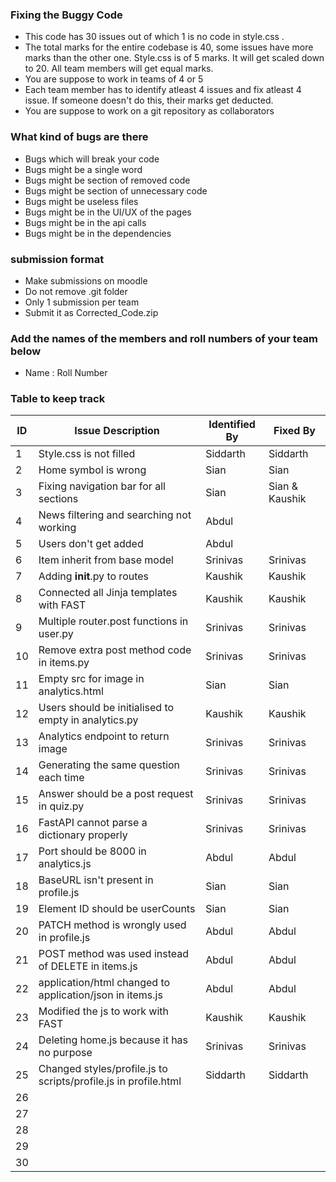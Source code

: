 ### Fixing the Buggy Code

- This code has 30 issues out of which 1 is no code in style.css . 
- The total marks for the entire codebase is 40, some issues have more marks than the other one. Style.css is of 5 marks. It will get scaled down to 20. All team members will get equal marks.
- You are suppose to work in teams of 4 or 5
- Each team member has to identify atleast 4 issues and fix atleast 4 issue. If someone doesn't do this, their marks get deducted.
- You are suppose to work on a git repository as collaborators

### What kind of bugs are there

- Bugs which will break your code
- Bugs might be a single word
- Bugs might be section of removed code
- Bugs might be section of unnecessary code
- Bugs might be useless files
- Bugs might be in the UI/UX of the pages
- Bugs might be in the api calls
- Bugs might be in the dependencies  

### submission format

- Make submissions on moodle
- Do not remove .git folder 
- Only 1 submission per team
- Submit it as Corrected_Code.zip

### Add the names of the members and roll numbers of your team below

- Name : Roll Number

### Table to keep track

| ID  | Issue Description                        | Identified By | Fixed By     |
|-----|------------------------------------------|---------------|--------------|
| 1   | Style.css is not filled                  |    Siddarth   |   Siddarth   |
| 2   | Home symbol is wrong                     |      Sian     |     Sian     |
| 3   | Fixing navigation bar for all sections   |      Sian     |Sian & Kaushik|
| 4   | News filtering and searching not working |     Abdul     |              |
| 5   | Users don't get added                    |     Abdul     |              |
| 6   | Item inherit from base model             |   Srinivas    |   Srinivas   |
| 7   | Adding __init__.py to routes             |    Kaushik    |   Kaushik    |
| 8   | Connected all Jinja templates with FAST  |    Kaushik    |   Kaushik    |
| 9   | Multiple router.post functions in user.py|   Srinivas    |   Srinivas   |
| 10  | Remove extra post method code in items.py|   Srinivas    |   Srinivas   |
| 11  | Empty src for image in analytics.html    |      Sian     |     Sian     |
| 12  | Users should be initialised to empty in analytics.py |   Kaushik   |   Kaushik    |
| 13  | Analytics endpoint to return image       |    Srinivas   |   Srinivas   |
| 14  | Generating the same question each time   |    Srinivas   |   Srinivas   |
| 15  | Answer should be a post request in quiz.py|    Srinivas   |   Srinivas   |
| 16  | FastAPI cannot parse a dictionary properly|    Srinivas   |   Srinivas   |
| 17  | Port should be 8000 in analytics.js      |      Abdul    |     Abdul    |
| 18  | BaseURL isn't present in profile.js      |      Sian     |    Sian      |
| 19  | Element ID should be userCounts          |      Sian     |    Sian      |
| 20  | PATCH method is wrongly used in profile.js |      Abdul    |    Abdul     |
| 21  | POST method was used instead of DELETE in items.js |    Abdul    |   Abdul     |
| 22  | application/html changed to application/json in items.js |     Abdul      |    Abdul     |
| 23  | Modified the js to work with FAST |    Kaushik    |    Kaushik      |
| 24  | Deleting home.js because it has no purpose |    Srinivas  |   Srinivas  |
| 25  | Changed styles/profile.js to scripts/profile.js in profile.html  |    Siddarth      |   Siddarth     |
| 26  |                                          |               |              |
| 27  |                                          |               |              |
| 28  |                                          |               |              |
| 29  |                                          |               |              |
| 30  |                                          |               |              |
